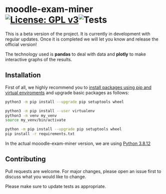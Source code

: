 # moodle-exam-miner [![License: GPL v3](https://img.shields.io/badge/License-GPLv3-orange.svg)](https://www.gnu.org/licenses/gpl-3.0)![Tests](https://github.com/fedemeister/moodle-exam-miner/actions/workflows/tests.yml/badge.svg)
This is a beta version of the project.  It is currently in development with regular updates. Once it is completed we will let you know and release the official version!

The technology used is **pandas** to deal with data and **plotly** to make interactive graphs of the results.

## Installation
First of all, we highly recommend you to [install packages using pip and virtual enviroments](https://packaging.python.org/en/latest/guides/installing-using-pip-and-virtual-environments/)
and upgrade basic packages as follows:

```bash
python3 -m pip install --upgrade pip setuptools wheel
```
```bash
python3 -m pip install --user virtualenv
python3 -m venv my_venv
source my_venv/bin/activate
```
```bash
python -m pip install --upgrade pip setuptools wheel
pip install -r requirements.txt
```
In the actual mooodle-exam-miner version, we are using [Python 3.8.12](https://www.python.org/downloads/release/python-3812/)

## Contributing
Pull requests are welcome. For major changes, please open an issue first to discuss what you would like to change.

Please make sure to update tests as appropriate.